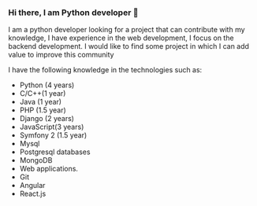 ### Hi there, I am Python developer 👋

I am a python developer looking for a project that can contribute with my knowledge, I have experience in the web development, I focus on the backend development. I would like to find some project in which I can add value to improve this community

I have the following knowledge in the technologies such as:

- Python (4 years)
- C/C++(1 year)
- Java (1 year)
- PHP (1.5 year)
- Django (2 years)
- JavaScript(3 years)
- Symfony 2 (1.5 year)
- Mysql
- Postgresql databases
- MongoDB
- Web applications.
- Git
- Angular
- React.js


<!--
g**jairoDO/jairoDO** is a ✨ _special_ ✨ repository because its `README.md` (this file) appears on your GitHub profile.

Here are some ideas to get you started:
    
- 🔭 I’m currently working on ...
- 🌱 I’m currently learning ...
- 👯 I’m looking to collaborate on python django project...
- 🤔 I’m looking for help with ...
- 💬 Ask me about ...
- 📫 How to reach me: ...
- 😄 Pronouns: ...
- ⚡ Fun fact: ...
-->
